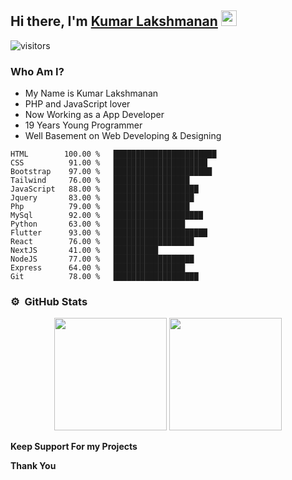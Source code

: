 ## Hi there, I'm <a href="https://kumarlakshmanan.github.io" target="_blank">Kumar Lakshmanan</a> <img src="https://media.giphy.com/media/hvRJCLFzcasrR4ia7z/giphy.gif" width="25px">
![visitors](https://visitor-badge.glitch.me/badge?page_id=KumarLakshmanan)

### Who Am I?

  * My Name is Kumar Lakshmanan
  * PHP and JavaScript lover
  * Now Working as a App Developer
  * 19 Years Young Programmer
  * Well Basement on Web Developing & Designing


```text
HTML        100.00 %   ███████████████████████  
CSS          91.00 %   █████████████████████    
Bootstrap    97.00 %   ██████████████████████   
Tailwind     76.00 %   █████████████████        
JavaScript   88.00 %   ███████████████████      
Jquery       83.00 %   ██████████████████       
Php          79.00 %   █████████████████        
MySql        92.00 %   ████████████████████     
Python       63.00 %   ████████████████         
Flutter      93.00 %   █████████████████████    
React        76.00 %   ██████████████████       
NextJS       41.00 %   ██████████               
NodeJS       77.00 %   ██████████████████       
Express      64.00 %   ████████████████         
Git          78.00 %   ███████████████████      
```


### ⚙️ &nbsp;GitHub Stats

<p align="center">
<img height="180em" src="https://github-readme-stats.vercel.app/api?username=kumarlakshmanan&show_icons=true&theme=radical">
<img height="180em" src="https://github-readme-stats.vercel.app/api/top-langs/?username=kumarlakshmanan&layout=compact&theme=radical">
</p>

**Keep Support For my Projects**

**Thank You**
